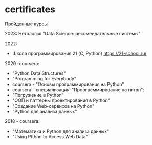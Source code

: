 # certificates
Пройденные курсы

 
2023:
Нетология "Data Science:  рекомендательные системы"

2022:
 - Школа программирования 21 (C, Python)
   https://21-school.ru/

2020 -coursera:
  - "Python Data Structures"
  - "Programming for Everybody"
  - coursera - "Основы программирования на Python"
  - coursera - специализация: "Проогрсммирование на питон":
  - "Погружение в Python"
  - "ООП и паттерны проектирования в Python"
  - "Создание Web-сервисов на Python"
  - "Python для анализа данных"
  
2018 - coursera:
  - "Математика и Python для анализа данных"
  - "Using Ptthon to Access Web Data"

